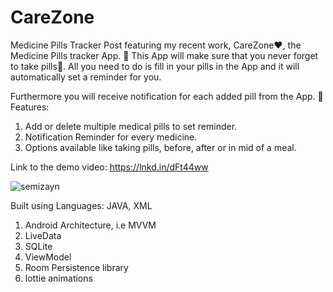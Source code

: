 # CareZone
Medicine Pills Tracker
Post featuring my recent work, CareZone♥️, the Medicine Pills tracker App. 🤗
This App will make sure that you never forget to take pills💊. All you need to do is fill in your pills in the App and it will automatically set a reminder for you.

Furthermore you will receive notification for each added pill from the App. 📌
Features:
1. Add or delete multiple medical pills to set reminder.
2. Notification Reminder for every medicine.
3. Options available like taking pills, before, after or in mid of a meal.

Link to the demo video: https://lnkd.in/dFt44ww

![semizayn](https://user-images.githubusercontent.com/43453065/89868467-79b7f180-dbd0-11ea-818f-a826a4ce70cb.png)

Built using
Languages: JAVA, XML
1. Android Architecture, i.e MVVM 
2. LiveData
3. SQLite
4. ViewModel
4. Room Persistence library 
5. lottie animations




